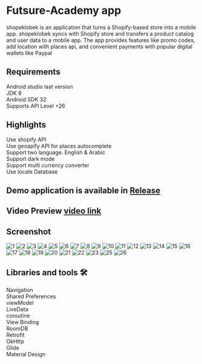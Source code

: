 # Futsure-Academy app

shopeklobek is an application that turns a Shopify-based store into a mobile app. shopeklobek syncs with Shopify store and transfers a product catalog and user data to a mobile app. The app provides features like promo codes, add location with places api, and convenient payments with popular digital wallets like Paypal

 
 

## Requirements 


Android studio last version  
JDK 8  
Android SDK 32  
Supports API Level +26


## Highlights

Use shopify API  
Use geoapify API for places autocomplete  
Support two language. English & Arabic  
Support dark mode  
Support multi currency converter  
Use locale Database  

## Demo application is available in <a href="https://github.com/ahmedgomaa97/shopeklobek-ecommerce-app/releases/tag/v2.0">Release</a>

## Video Preview <a href="https://www.linkedin.com/posts/ahmed-gomaa-780539134_iti-shopify-android-activity-6912048121254465536-KQO_?utm_source=linkedin_share&utm_medium=member_desktop_web">video link</a>



## Screenshot
![1](https://user-images.githubusercontent.com/59518219/165975120-a7692664-b0ea-4a7d-9af6-dd2d2c0bafa9.jpeg)
![2](https://user-images.githubusercontent.com/59518219/165975124-2378f285-e9ec-4cfd-8faa-6151ac046150.jpeg)
![3](https://user-images.githubusercontent.com/59518219/165975128-45767db3-3d01-4ad7-8ae3-a9183227fae4.jpeg)
![4](https://user-images.githubusercontent.com/59518219/165975132-990c5dcf-bbc1-458e-9213-afeea5336c99.jpeg)
![5](https://user-images.githubusercontent.com/59518219/165975137-0b259fa4-87c3-4a6d-8f36-26075c62870e.jpeg)
![6](https://user-images.githubusercontent.com/59518219/165975141-92ae2c83-553f-4f54-9e5b-dcd0fb504093.jpeg)
![7](https://user-images.githubusercontent.com/59518219/165975147-7d1366cd-8f69-4256-bbdb-69f2abea4036.jpeg)
![8](https://user-images.githubusercontent.com/59518219/165975150-76cdd97f-c130-4f3c-8d5a-4f3bbdabdbfb.jpeg)
![9](https://user-images.githubusercontent.com/59518219/165975155-830eac39-afbb-4ae4-947d-4b68c64f6f3a.jpeg)
![10](https://user-images.githubusercontent.com/59518219/165975156-1a6925e7-95ba-4ec2-a32e-b17289559ba2.jpeg)
![11](https://user-images.githubusercontent.com/59518219/165975162-52944808-201d-496b-8203-db9948c2f153.jpeg)
![12](https://user-images.githubusercontent.com/59518219/165975163-f76af987-cfeb-4af3-966e-89eb1d41a804.jpeg)
![13](https://user-images.githubusercontent.com/59518219/165975165-10cde635-c63c-4e93-bb8c-110907b95826.jpeg)
![14](https://user-images.githubusercontent.com/59518219/165975167-0a4fa8da-10e8-41a2-941d-48fdd4e40ecf.jpeg)
![15](https://user-images.githubusercontent.com/59518219/165975169-84b24885-69cc-4403-8a16-bdf548d6ff4c.jpeg)
![16](https://user-images.githubusercontent.com/59518219/165975174-c20ca1ab-ae17-4ac3-a121-8d1200f25de8.jpeg)
![17](https://user-images.githubusercontent.com/59518219/165975175-ed3079b6-2a9c-4e2b-8e32-b26c972519e2.jpeg)
![18](https://user-images.githubusercontent.com/59518219/165975179-2136d41a-f572-4f79-800c-d1d26312a1a4.jpeg)
![19](https://user-images.githubusercontent.com/59518219/165975183-9901b945-ee6f-4f37-9bce-d8abea5f2dab.jpeg)
![20](https://user-images.githubusercontent.com/59518219/165975186-4c721cca-85b0-4947-a58b-817721b705a6.jpeg)
![21](https://user-images.githubusercontent.com/59518219/165975189-cb67c887-8016-4403-9ad0-a72ac495f66d.jpeg)
![22](https://user-images.githubusercontent.com/59518219/165975191-f74a8c46-2a3c-41e1-b1f9-5553db60a0c3.jpeg)
![23](https://user-images.githubusercontent.com/59518219/165975194-77636708-1cf9-48a2-9086-e7e3dfb5064c.jpeg)
![25](https://user-images.githubusercontent.com/59518219/165975201-42db1c09-b7a5-4146-89ec-3b98fe4bad49.jpeg)
![26](https://user-images.githubusercontent.com/59518219/165975207-04297aa0-2ed0-4ec4-b3bf-b1465dfbee55.jpeg)





## Libraries and tools 🛠

Navigation  
Shared Preferences  
viewModel  
LiveData  
coroutine  
View Binding  
RoomDB  
Retrofit  
OkHttp  
Glide  
Material Design
